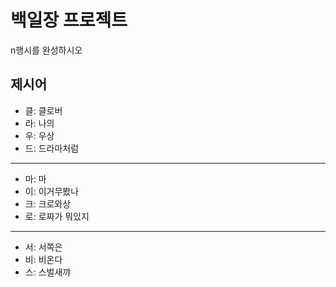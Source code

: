 # 백일장 프로젝트
n행시를 완성하시오

## 제시어
- 클: 클로버
- 라: 나의
- 우: 우상
- 드: 드라마처럼
---
- 마: 마
- 이: 이거무봤나
- 크: 크로와상
- 로: 로짜가 뭐있지
---
- 서: 서쪽은
- 비: 비온다
- 스: 스벌새꺄
